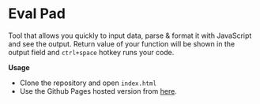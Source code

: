 # Eval Pad

Tool that allows you quickly to input data, parse & format it with JavaScript and see the output. Return value of your function will be shown in the output field and `ctrl+space` hotkey runs your code.

**Usage**
- Clone the repository and open `index.html`
- Use the Github Pages hosted version from [here](https://joonakeskitalo.github.io/eval-pad).